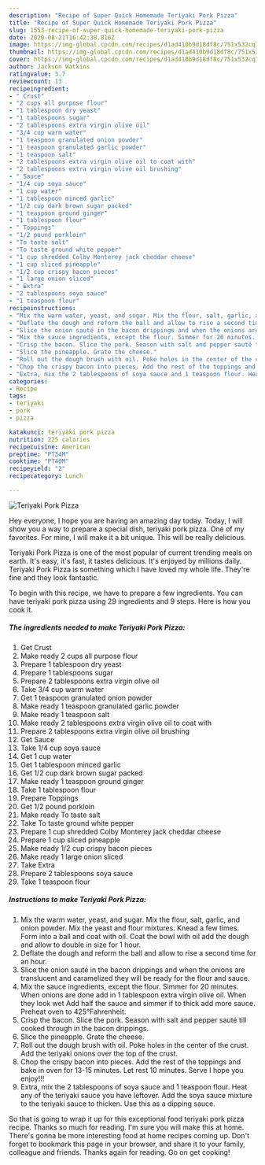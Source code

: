 ```yaml
---
description: "Recipe of Super Quick Homemade Teriyaki Pork Pizza"
title: "Recipe of Super Quick Homemade Teriyaki Pork Pizza"
slug: 1553-recipe-of-super-quick-homemade-teriyaki-pork-pizza
date: 2020-08-21T16:42:38.816Z
image: https://img-global.cpcdn.com/recipes/d1ad410b9d18df8c/751x532cq70/teriyaki-pork-pizza-recipe-main-photo.jpg
thumbnail: https://img-global.cpcdn.com/recipes/d1ad410b9d18df8c/751x532cq70/teriyaki-pork-pizza-recipe-main-photo.jpg
cover: https://img-global.cpcdn.com/recipes/d1ad410b9d18df8c/751x532cq70/teriyaki-pork-pizza-recipe-main-photo.jpg
author: Jackson Watkins
ratingvalue: 3.7
reviewcount: 13
recipeingredient:
- " Crust"
- "2 cups all purpose flour"
- "1 tablespoon dry yeast"
- "1 tablespoons sugar"
- "2 tablespoons extra virgin olive oil"
- "3/4 cup warm water"
- "1 teaspoon granulated onion powder"
- "1 teaspoon granulated garlic powder"
- "1 teaspoon salt"
- "2 tablespoons extra virgin olive oil to coat with"
- "2 tablespoons extra virgin olive oil brushing"
- " Sauce"
- "1/4 cup soya sauce"
- "1 cup water"
- "1 tablespoon minced garlic"
- "1/2 cup dark brown sugar packed"
- "1 teaspoon ground ginger"
- "1 tablespoon flour"
- " Toppings"
- "1/2 pound porkloin"
- "To taste salt"
- "To taste ground white pepper"
- "1 cup shredded Colby Monterey jack cheddar cheese"
- "1 cup sliced pineapple"
- "1/2 cup crispy bacon pieces"
- "1 large onion sliced"
- " Extra"
- "2 tablespoons soya sauce"
- "1 teaspoon flour"
recipeinstructions:
- "Mix the warm water, yeast, and sugar. Mix the flour, salt, garlic, and onion powder. Mix the yeast and flour mixtures. Knead a few times. Form into a ball and coat with oil. Coat the bowl with oil add the dough and allow to double in size for 1 hour."
- "Deflate the dough and reform the ball and allow to rise a second time for an hour."
- "Slice the onion sauté in the bacon drippings and when the onions are translucent and caramelized they will be ready for the flour and sauce."
- "Mix the sauce ingredients, except the flour. Simmer for 20 minutes. When onions are done add in 1 tablespoon extra virgin olive oil. When they look wet Add half the sauce and simmer if to thick add more sauce. Preheat oven to 425°Fahrenheit."
- "Crisp the bacon. Slice the pork. Season with salt and pepper sauté till cooked through in the bacon drippings."
- "Slice the pineapple. Grate the cheese."
- "Roll out the dough brush with oil. Poke holes in the center of the crust. Add the teriyaki onions over the top of the crust."
- "Chop the crispy bacon into pieces. Add the rest of the toppings and bake in oven for 13-15 minutes. Let rest 10 minutes. Serve I hope you enjoy!!!"
- "Extra, mix the 2 tablespoons of soya sauce and 1 teaspoon flour. Heat any of the teriyaki sauce you have leftover. Add the soya sauce mixture to the teriyaki sauce to thicken. Use this as a dipping sauce."
categories:
- Recipe
tags:
- teriyaki
- pork
- pizza

katakunci: teriyaki pork pizza 
nutrition: 225 calories
recipecuisine: American
preptime: "PT34M"
cooktime: "PT40M"
recipeyield: "2"
recipecategory: Lunch

---
```



![Teriyaki Pork Pizza](https://img-global.cpcdn.com/recipes/d1ad410b9d18df8c/751x532cq70/teriyaki-pork-pizza-recipe-main-photo.jpg)

Hey everyone, I hope you are having an amazing day today. Today, I will show you a way to prepare a special dish, teriyaki pork pizza. One of my favorites. For mine, I will make it a bit unique. This will be really delicious.

Teriyaki Pork Pizza is one of the most popular of current trending meals on earth. It's easy, it's fast, it tastes delicious. It's enjoyed by millions daily. Teriyaki Pork Pizza is something which I have loved my whole life. They're fine and they look fantastic.




To begin with this recipe, we have to prepare a few ingredients. You can have teriyaki pork pizza using 29 ingredients and 9 steps. Here is how you cook it.

<!--inarticleads1-->

##### The ingredients needed to make Teriyaki Pork Pizza:

1. Get  Crust
1. Make ready 2 cups all purpose flour
1. Prepare 1 tablespoon dry yeast
1. Prepare 1 tablespoons sugar
1. Prepare 2 tablespoons extra virgin olive oil
1. Take 3/4 cup warm water
1. Get 1 teaspoon granulated onion powder
1. Make ready 1 teaspoon granulated garlic powder
1. Make ready 1 teaspoon salt
1. Make ready 2 tablespoons extra virgin olive oil to coat with
1. Prepare 2 tablespoons extra virgin olive oil brushing
1. Get  Sauce
1. Take 1/4 cup soya sauce
1. Get 1 cup water
1. Get 1 tablespoon minced garlic
1. Get 1/2 cup dark brown sugar packed
1. Make ready 1 teaspoon ground ginger
1. Take 1 tablespoon flour
1. Prepare  Toppings
1. Get 1/2 pound porkloin
1. Make ready To taste salt
1. Take To taste ground white pepper
1. Prepare 1 cup shredded Colby Monterey jack cheddar cheese
1. Prepare 1 cup sliced pineapple
1. Make ready 1/2 cup crispy bacon pieces
1. Make ready 1 large onion sliced
1. Take  Extra
1. Prepare 2 tablespoons soya sauce
1. Take 1 teaspoon flour




<!--inarticleads2-->

##### Instructions to make Teriyaki Pork Pizza:

1. Mix the warm water, yeast, and sugar. Mix the flour, salt, garlic, and onion powder. Mix the yeast and flour mixtures. Knead a few times. Form into a ball and coat with oil. Coat the bowl with oil add the dough and allow to double in size for 1 hour.
1. Deflate the dough and reform the ball and allow to rise a second time for an hour.
1. Slice the onion sauté in the bacon drippings and when the onions are translucent and caramelized they will be ready for the flour and sauce.
1. Mix the sauce ingredients, except the flour. Simmer for 20 minutes. When onions are done add in 1 tablespoon extra virgin olive oil. When they look wet Add half the sauce and simmer if to thick add more sauce. Preheat oven to 425°Fahrenheit.
1. Crisp the bacon. Slice the pork. Season with salt and pepper sauté till cooked through in the bacon drippings.
1. Slice the pineapple. Grate the cheese.
1. Roll out the dough brush with oil. Poke holes in the center of the crust. Add the teriyaki onions over the top of the crust.
1. Chop the crispy bacon into pieces. Add the rest of the toppings and bake in oven for 13-15 minutes. Let rest 10 minutes. Serve I hope you enjoy!!!
1. Extra, mix the 2 tablespoons of soya sauce and 1 teaspoon flour. Heat any of the teriyaki sauce you have leftover. Add the soya sauce mixture to the teriyaki sauce to thicken. Use this as a dipping sauce.




So that is going to wrap it up for this exceptional food teriyaki pork pizza recipe. Thanks so much for reading. I'm sure you will make this at home. There's gonna be more interesting food at home recipes coming up. Don't forget to bookmark this page in your browser, and share it to your family, colleague and friends. Thanks again for reading. Go on get cooking!
